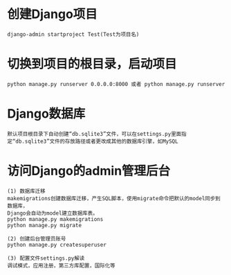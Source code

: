 # 创建Django项目
```django-admin startproject Test(Test为项目名)```

# 切换到项目的根目录，启动项目
```python manage.py runserver 0.0.0.0:8000 或者 python manage.py runserver```


# Django数据库
```默认项目根目录下自动创建“db.sqlite3”文件，可以在settings.py里面指定“db.sqlite3”文件的存放路径或者更改成其他的数据库引擎，如MySQL```

# 访问Django的admin管理后台
```访问路径：127.0.0.1:8000/admin （开始无法访问，因为数据库还未初始化，提示没有这个表）
(1) 数据库迁移
makemigrations创建数据库迁移，产生SQL脚本，使用migrate命令把默认的model同步到数据库，
Django会自动为model建立数据库表。
python manage.py makemigrations
python manage.py migrate

(2) 创建后台管理员账号
python manage.py createsuperuser

(3) 配置文件settings.py解读
调试模式，应用注册，第三方库配置，国际化等
```